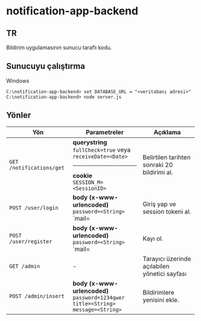 # notification-app-backend
## TR
Bildirim uygulamasının sunucu taraflı kodu.
## Sunucuyu çalıştırma
Windows
```
C:\notification-app-backend> set DATABASE_URL = "<veritabanı adresi>"
C:\notification-app-backend> node server.js
```
## Yönler
| Yön | Parametreler | Açıklama | 
| --- | --- | --- |
| `GET /notifications/get` | **querystring** <br /> `fullCheck=true` veya  `receiveDate=<Date>` <hr /> **cookie** <br /> `SESSION_M=<SessionID>`| Belirtilen tarihten sonraki 20 bildirimi al. |
| `POST /user/login` | **body (x-www-urlencoded)** <br /> `password=<String>` <br /> `mail=<String> | Giriş yap ve session tokeni al. |
| `POST /user/register` | **body (x-www-urlencoded)** <br /> `password=<String>` <br /> `mail=<String> | Kayı ol. |
| `GET /admin` | - | Tarayıcı üzerinde açılabilen yönetici sayfası |
| `POST /admin/insert` | **body (x-www-urlencoded)** <br /> `password=1234qwer` <br /> `title=<String>` <br /> `message=<String>` | Bildirimlere yenisini ekle. |
